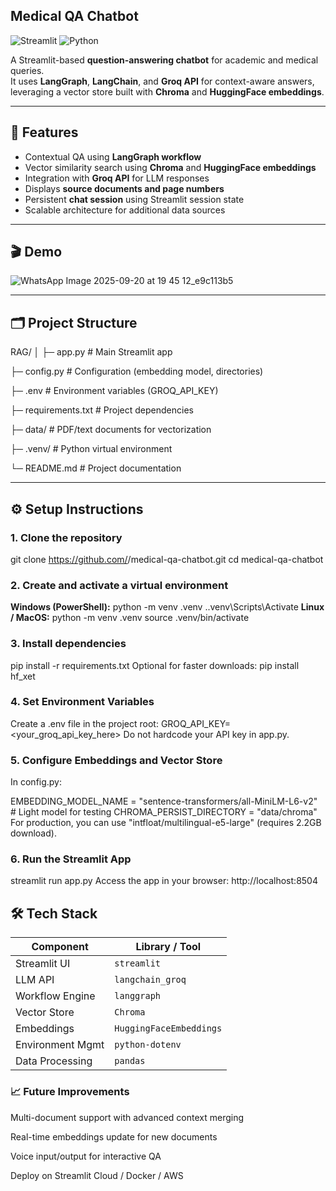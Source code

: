 ## Medical QA Chatbot

![Streamlit](https://img.shields.io/badge/Streamlit-App-blue) 
![Python](https://img.shields.io/badge/Python-3.10+-yellow)


A Streamlit-based **question-answering chatbot** for academic and medical queries.  
It uses **LangGraph**, **LangChain**, and **Groq API** for context-aware answers, leveraging a vector store built with **Chroma** and **HuggingFace embeddings**.

---

## 🚀 Features

- Contextual QA using **LangGraph workflow**  
- Vector similarity search using **Chroma** and **HuggingFace embeddings**  
- Integration with **Groq API** for LLM responses  
- Displays **source documents and page numbers**  
- Persistent **chat session** using Streamlit session state  
- Scalable architecture for additional data sources  

---

## 🎬 Demo

![WhatsApp Image 2025-09-20 at 19 45 12_e9c113b5](https://github.com/user-attachments/assets/1814b91f-c7a1-4748-a44e-68794837e636)


---

## 🗂 Project Structure

RAG/
│
├─ app.py # Main Streamlit app

├─ config.py # Configuration (embedding model, directories)

├─ .env # Environment variables (GROQ_API_KEY)

├─ requirements.txt # Project dependencies

├─ data/ # PDF/text documents for vectorization

├─ .venv/ # Python virtual environment

└─ README.md # Project documentation


---

## ⚙️ Setup Instructions

### 1. Clone the repository

git clone https://github.com/<your-username>/medical-qa-chatbot.git
cd medical-qa-chatbot

### 2. Create and activate a virtual environment
**Windows (PowerShell):**
python -m venv .venv
.\.venv\Scripts\Activate
**Linux / MacOS:**
python -m venv .venv
source .venv/bin/activate

### 3. Install dependencies

pip install -r requirements.txt
Optional for faster downloads:
pip install hf_xet

### 4. Set Environment Variables
Create a .env file in the project root:
GROQ_API_KEY=<your_groq_api_key_here>
Do not hardcode your API key in app.py.

### 5. Configure Embeddings and Vector Store
In config.py:

EMBEDDING_MODEL_NAME = "sentence-transformers/all-MiniLM-L6-v2"  # Light model for testing
CHROMA_PERSIST_DIRECTORY = "data/chroma"
For production, you can use "intfloat/multilingual-e5-large" (requires 2.2GB download).

### 6. Run the Streamlit App

streamlit run app.py
Access the app in your browser:
http://localhost:8504

## 🛠 Tech Stack

| Component        | Library / Tool           |
|-----------------|-------------------------|
| Streamlit UI     | `streamlit`             |
| LLM API          | `langchain_groq`        |
| Workflow Engine  | `langgraph`             |
| Vector Store     | `Chroma`                |
| Embeddings       | `HuggingFaceEmbeddings` |
| Environment Mgmt | `python-dotenv`         |
| Data Processing  | `pandas`                |


###  📈 Future Improvements
Multi-document support with advanced context merging

Real-time embeddings update for new documents

Voice input/output for interactive QA

Deploy on Streamlit Cloud / Docker / AWS

